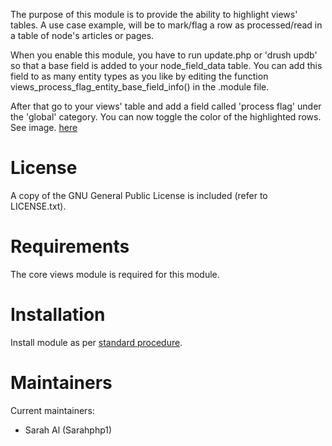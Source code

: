 The purpose of this module is to provide the ability to highlight views' tables. A use case example, will be to mark/flag a row as processed/read in a table of node's articles or pages.

When you enable this module, you have to run update.php or 'drush updb' so that a base field is added to your node_field_data table.
You can add this field to as many entity types as you like by editing the function views_process_flag_entity_base_field_info() in the .module file.

After that go to your views' table and add a field called 'process flag' under the 'global' category.
You can now toggle the color of the highlighted rows.
See image. [here](https://github.com/Sarahphp1/views_process_flag/process_flag_example_views.png)



# License

A copy of the GNU General Public License is included (refer to LICENSE.txt).

# Requirements

The core views module is required for this module.

# Installation

Install module as per [standard procedure][drupal-module-install].

[drupal-module-install]: https://www.drupal.org/docs/8/extending-drupal/installing-contributed-modules "Installing Contributed Modules"

# Maintainers

Current maintainers:
* Sarah Al (Sarahphp1)


